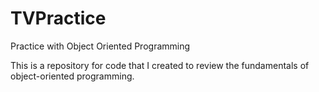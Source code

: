 # TVPractice
Practice with Object Oriented Programming

This is a repository for code that I created to review the fundamentals of object-oriented programming.

